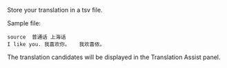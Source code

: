 Store your translation in a tsv file.

Sample file:

```
source	普通话	上海话
I like you.	我喜欢你。	我欢喜侬。
```

The translation candidates will be displayed in the Translation Assist panel.

